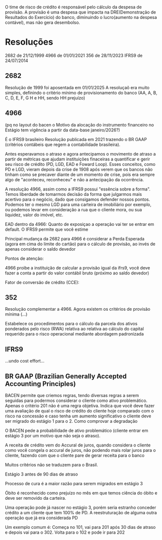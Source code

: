 O time de risco de crédito é responsável pelo cálculo da despesa de provisão. A provisão é uma despesa que impacta na DRE(Demonstração de Resultados do Exercício) do banco, diminuindo o lucro(aumento na despesa contável), mas não gera desembolso.

# Resoluções
2682 de 21/12/1999
4966 de 01/01/2021
356 de 28/11/2023
IFRS9 de 24/07/2014

## 2682
Resolução de 1999 foi aposentada em 01/01/2025
A resoluçaõ era muito simples, definindo o critério mínimo de provisionamento do banco (AA, A, B, C, D, E, F, G H e HH, sendo HH prejuízo)

## 4966
(pq no layout do bacen o Motivo da alocação do instrumento financeiro no Estágio tem vigência a partir da data-base janeiro/2026?)

É o IFRS9 brasileiro
Resolução publicada em 2021 trazendo o BR GAAP (critérios contábeis que regem a contabilidade brasileira).

Antes esperavamos o atraso e agora antecipamos o movimento de atraso a partir de métricas que ajudam instituições finaceiras a quantificar e gerir seu risco de crédito (PD, LGD, EAD e Foward Loop). Esses conceitos, como PD e LGD, vieram depois da crise de 1908 após verem que os bancos não tinham como se precaver diante de um momento de crise, pois era sempre algo de "aconteceu, reconheceu" e não a antecipação da ocorrência.

A resolução 4966, assim como a IFRS9 possui "essência sobre a forma". Temos liberdade de tomarmos decisão da forma que julgarmos mais acertivo para o negócio, dado que consigamos defender nossos pontos. Podemos ter o mesmo LGD para uma carteira de imobiliário por exemplo, ou podemos levar em consideração a rua que o cliente mora, ou sua liquidez, valor do imóvel, etc. 

EAD dentro da 4966: Quanto de exposiçao a operação vai ter se entrar em default. O IFRS9 permite que você estime

Principal mudança da 2682 para 4966 é considerar a Perda Esperada (agora em cima do limite do cartão) para o cálculo de provisão, ao invés de apenas considerar o saldo devedor

Pontos de atenção:

4966 proibe a instituição de calcular a provisão igual da ifrs9, você deve fazer a conta a partir do valor contábil bruto (próximo ao saldo devedor)

Fator de conversão de crédito (CCE):

## 352
Resolução complementar a 4966. Agora existem os critérios de provisão mínima (...)

Estabelece os procedimentos para o cálculo da parcela dos ativos ponderados pelo risco (RWA) relativa ao relativa ao cálculo do capital requerido para o risco operacional mediante abordagem padronizada
## IFRS9
...undo cost effort...


## BR GAAP (Brazilian Generally Accepted Accounting Principles)

BACEN permite que criemos regras, tendo diversas regras a serem seguidas para podermos considerar o cliente como ativo problemático. Apenas o critério 201 não é uma regra objetiva. Indica que você deve fazer uma avaliação de qual o risco de crédito do cliente hoje comparado com o risco na concessão e caso tenha um aumento significativo o cliente deve ser migrado do estágio 1 para o 2. Como comprovar a degradação

O BACEN pede a probabilidade de ativo problemático (cliente entrar em estágio 3 por um motivo que não seja o atraso).

A receita de crédito vem do Accural de juros, quando considera o cliente como você congela o accural de juros, não podendo mais rolar juros para o cliente, fazendo com que o cliente pare de gerar receita para o banco

Muitos critérios não se traduzem para o Brasil. 

Estágio 3 antes de 90 dias de atraso

Processo de cura é a maior razão para serem migrados em estágio 3

Óbito é reconhecido como prejuízo no mês em que temos ciência do óbito e deve ser removido da carteira.

Uma operação pode já nascer no estágio 3, porém seria estranho conceder crédito a um cliente que tem 100% de PD. A reestruturação de alguma outra operação que já era considerada PD


Um exemplo comum é: Começa no 101, vai para 201 após 30 dias de atraso e depois vai para o 302. Volta para o 102 e pode ir para 202
